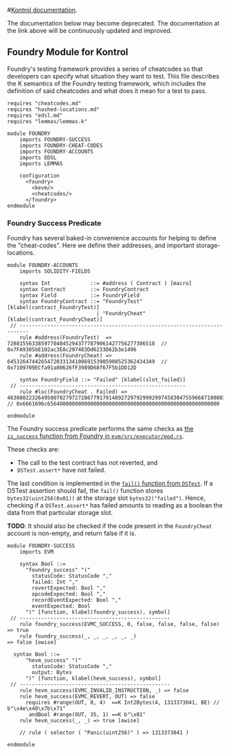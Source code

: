 #[Kontrol documentation](https://docs.runtimeverification.com/kontrol).

The documentation below may become deprecated. The documentation at the link above will be continuously updated and improved.

Foundry Module for Kontrol
--------------------------

Foundry's testing framework provides a series of cheatcodes so that developers can specify what situation they want to test.
This file describes the K semantics of the Foundry testing framework, which includes the definition of said cheatcodes and what does it mean for a test to pass.

```k
requires "cheatcodes.md"
requires "hashed-locations.md"
requires "edsl.md"
requires "lemmas/lemmas.k"

module FOUNDRY
    imports FOUNDRY-SUCCESS
    imports FOUNDRY-CHEAT-CODES
    imports FOUNDRY-ACCOUNTS
    imports EDSL
    imports LEMMAS

    configuration
      <foundry>
        <kevm/>
        <cheatcodes/>
      </foundry>
endmodule
```

### Foundry Success Predicate

Foundry has several baked-in convenience accounts for helping to define the "cheat-codes".
Here we define their addresses, and important storage-locations.

```k
module FOUNDRY-ACCOUNTS
    imports SOLIDITY-FIELDS

    syntax Int             ::= #address ( Contract ) [macro]
    syntax Contract        ::= FoundryContract
    syntax Field           ::= FoundryField
    syntax FoundryContract ::= "FoundryTest"  [klabel(contract_FoundryTest)]
                             | "FoundryCheat" [klabel(contract_FoundryCheat)]
 // -------------------------------------------------------------------------
    rule #address(FoundryTest)  => 728815563385977040452943777879061427756277306518  // 0x7FA9385bE102ac3EAc297483Dd6233D62b3e1496
    rule #address(FoundryCheat) => 645326474426547203313410069153905908525362434349  // 0x7109709ECfa91a80626fF3989D68f67F5b1DD12D

    syntax FoundryField ::= "Failed" [klabel(slot_failed)]
 // ------------------------------------------------------
    rule #loc(FoundryCheat . Failed) => 46308022326495007027972728677917914892729792999299745830475596687180801507328 // 0x6661696c65640000000000000000000000000000000000000000000000000000

endmodule
```

The Foundry success predicate performs the same checks as [the `is_success` function from Foundry in `evm/src/executor/mod.rs`](https://github.com/foundry-rs/foundry/blob/e530c7325816e4256f62f4426bd9985dc54da831/evm/src/executor/mod.rs#L490).

These checks are:

-   The call to the test contract has not reverted, and
-   `DSTest.assert*` have not failed.

The last condition is implemented in the [`fail()` function from `DSTest`](https://github.com/dapphub/ds-test/blob/9310e879db8ba3ea6d5c6489a579118fd264a3f5/src/test.sol#L65).
If a DSTest assertion should fail, the `fail()` function stores `bytes32(uint256(0x01))` at the storage slot `bytes32("failed")`.
Hence, checking if a `DSTest.assert*` has failed amounts to reading as a boolean the data from that particular storage slot.

**TODO**: It should also be checked if the code present in the `FoundryCheat` account is non-empty, and return false if it is.

```k
module FOUNDRY-SUCCESS
    imports EVM

    syntax Bool ::=
      "foundry_success" "("
        statusCode: StatusCode ","
        failed: Int ","
        revertExpected: Bool ","
        opcodeExpected: Bool ","
        recordEventExpected: Bool ","
        eventExpected: Bool
      ")" [function, klabel(foundry_success), symbol]
 // -------------------------------------------------
    rule foundry_success(EVMC_SUCCESS, 0, false, false, false, false) => true
    rule foundry_success(_, _, _, _, _, _)                            => false [owise]

  syntax Bool ::=
      "hevm_success" "("
        statusCode: StatusCode ","
        output: Bytes
      ")" [function, klabel(hevm_success), symbol]
 // -------------------------------------------------
    rule hevm_success(EVMC_INVALID_INSTRUCTION, _) => false
    rule hevm_success(EVMC_REVERT, OUT) => false
      requires #range(OUT, 0, 4)  ==K Int2Bytes(4, 1313373041, BE) // b"\x4e\x48\x7b\x71"
       andBool #range(OUT, 35, 1) ==K b"\x01"
    rule hevm_success(_, _) => true [owise]

    // rule ( selector ( "Panic(uint256)" ) => 1313373041 )

endmodule
```
